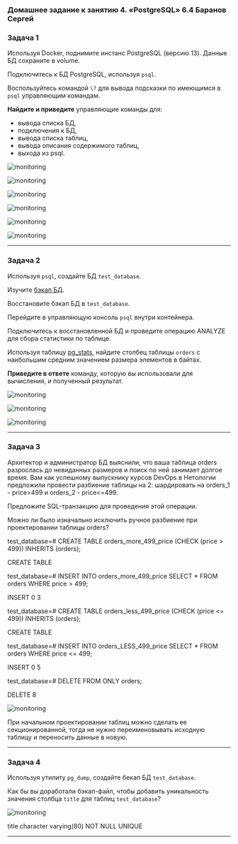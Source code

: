 ### Домашнее задание к занятию 4. «PostgreSQL» 6.4 Баранов Сергей

### Задача 1

Используя Docker, поднимите инстанс PostgreSQL (версию 13). Данные БД сохраните в volume.

Подключитесь к БД PostgreSQL, используя `psql`.

Воспользуйтесь командой `\?` для вывода подсказки по имеющимся в `psql` управляющим командам.

**Найдите и приведите** управляющие команды для:

- вывода списка БД,
- подключения к БД,
- вывода списка таблиц,
- вывода описания содержимого таблиц,
- выхода из psql.

![monitoring](https://github.com/12sergey12/6.4_PostgreSQL/blob/main/images/postgres_1.1(6.4).png)

![monitoring](https://github.com/12sergey12/6.4_PostgreSQL/blob/main/images/postgres_1.2(6.4).png)

![monitoring](https://github.com/12sergey12/6.4_PostgreSQL/blob/main/images/postgres_1.3(6.4).png)

![monitoring](https://github.com/12sergey12/6.4_PostgreSQL/blob/main/images/postgres_1.4(6.4).png)

![monitoring](https://github.com/12sergey12/6.4_PostgreSQL/blob/main/images/postgres_1.5(6.4).png)

![monitoring](https://github.com/12sergey12/6.4_PostgreSQL/blob/main/images/postgres_1.6(6.4).png)


---


### Задача 2

Используя `psql`, создайте БД `test_database`.

Изучите [бэкап БД](https://github.com/netology-code/virt-homeworks/tree/virt-11/06-db-04-postgresql/test_data).

Восстановите бэкап БД в `test_database`.

Перейдите в управляющую консоль `psql` внутри контейнера.

Подключитесь к восстановленной БД и проведите операцию ANALYZE для сбора статистики по таблице.

Используя таблицу [pg_stats](https://postgrespro.ru/docs/postgresql/12/view-pg-stats), найдите столбец таблицы `orders` 
с наибольшим средним значением размера элементов в байтах.

**Приведите в ответе** команду, которую вы использовали для вычисления, и полученный результат.


![monitoring](https://github.com/12sergey12/6.4_PostgreSQL/blob/main/images/postgres_2.1(6.4).png)

![monitoring](https://github.com/12sergey12/6.4_PostgreSQL/blob/main/images/postgres_2.2(6.4).png)

![monitoring](https://github.com/12sergey12/6.4_PostgreSQL/blob/main/images/postgres_2.3(6.4).png)


---



### Задача 3

Архитектор и администратор БД выяснили, что ваша таблица orders разрослась до невиданных размеров и
поиск по ней занимает долгое время. Вам как успешному выпускнику курсов DevOps в Нетологии предложили
провести разбиение таблицы на 2: шардировать на orders_1 - price>499 и orders_2 - price<=499.

Предложите SQL-транзакцию для проведения этой операции.

Можно ли было изначально исключить ручное разбиение при проектировании таблицы orders?

test_database=# CREATE TABLE orders_more_499_price (CHECK (price > 499)) INHERITS (orders);

CREATE TABLE

test_database=# INSERT INTO orders_more_499_price SELECT * FROM orders WHERE price > 499;

INSERT 0 3

test_database=# CREATE TABLE orders_less_499_price (CHECK (price <= 499)) INHERITS (orders);

CREATE TABLE

test_database=# INSERT INTO orders_LESS_499_price SELECT * FROM orders WHERE price <= 499;

INSERT 0 5

test_database=# DELETE FROM ONLY orders;

DELETE 8


![monitoring](https://github.com/12sergey12/6.4_PostgreSQL/blob/main/images/postgres_3(6.4).png)

При начальном проектировании таблиц можно сделать ее секционированной, тогда не нужно переименовывать исходную таблицу и переносить данные в новую.


---


### Задача 4

Используя утилиту `pg_dump`, создайте бекап БД `test_database`.

Как бы вы доработали бэкап-файл, чтобы добавить уникальность значения столбца `title` для таблиц `test_database`?

![monitoring](https://github.com/12sergey12/6.4_PostgreSQL/blob/main/images/postgres_4(6.4).png)


title character varying(80) NOT NULL UNIQUE

---
